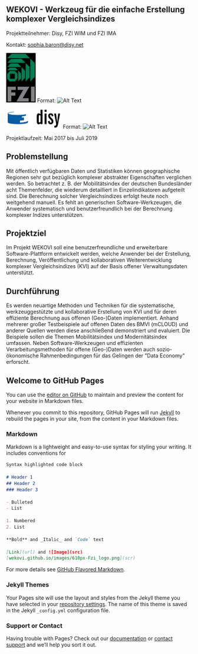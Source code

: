 ## WEKOVI - Werkzeug für die einfache Erstellung komplexer Vergleichsindizes


Projektteilnehmer:
Disy, FZI WIM und FZI IMA

Kontakt: sophia.baron@disy.net



![GitHub Logo](/images/610px-Fzi_logo.png)
Format: ![Alt Text](url)

![GitHub Logo](/images/disy_logo_rgb_500_180.gif)
Format: ![Alt Text](url)


Projektlaufzeit: Mai 2017 bis Juli 2019



## Problemstellung
Mit öffentlich verfügbaren Daten und Statistiken können geographische Regionen sehr gut bezüglich komplexer abstrakter Eigenschaften verglichen werden. So betrachtet z. B. der Mobilitätsindex der deutschen Bundesländer acht Themenfelder, die wiederum detailliert in Einzelindikatoren aufgeteilt sind. Die Berechnung solcher Vergleichsindizes erfolgt heute noch weitgehend manuell. Es fehlt an generischen Software-Werkzeugen, die Anwender systematisch und benutzerfreundlich bei der Berechnung komplexer Indizes unterstützen.

## Projektziel
Im Projekt WEKOVI soll eine benutzerfreundliche und erweiterbare Software-Plattform entwickelt werden, welche Anwender bei der Erstellung, Berechnung, Veröffentlichung und kollaborativen Weiterentwicklung komplexer Vergleichsindizes (KVI) auf der Basis offener Verwaltungsdaten unterstützt.

## Durchführung
Es werden neuartige Methoden und Techniken für die systematische, werkzeuggestützte und kollaborative Erstellung von KVI und für deren effiziente Berechnung aus offenen (Geo-)Daten implementiert. Anhand mehrerer großer Testbeispiele auf offenen Daten des BMVI (mCLOUD) und anderer Quellen werden diese anschließend demonstriert und evaluiert. Die Beispiele sollen die Themen Mobilitätsindex und Modernitätsindex umfassen. Neben Software-Werkzeugen und effizienten Verarbeitungsmethoden für offene (Geo-)Daten werden auch sozio-ökonomische Rahmenbedingungen für das Gelingen der "Data Economy" erforscht.





## Welcome to GitHub Pages

You can use the [editor on GitHub](https://github.com/WEKOVI/wekovi.github.io/edit/master/index.md) to maintain and preview the content for your website in Markdown files.

Whenever you commit to this repository, GitHub Pages will run [Jekyll](https://jekyllrb.com/) to rebuild the pages in your site, from the content in your Markdown files.

### Markdown

Markdown is a lightweight and easy-to-use syntax for styling your writing. It includes conventions for

```markdown
Syntax highlighted code block

# Header 1
## Header 2
### Header 3

- Bulleted
- List

1. Numbered
2. List

**Bold** and _Italic_ and `Code` text

[Link](url) and ![Image](src)
[wekovi.github.io/images/610px-Fzi_logo.png](scr)
```

For more details see [GitHub Flavored Markdown](https://guides.github.com/features/mastering-markdown/).

### Jekyll Themes

Your Pages site will use the layout and styles from the Jekyll theme you have selected in your [repository settings](https://github.com/WEKOVI/wekovi.github.io/settings). The name of this theme is saved in the Jekyll `_config.yml` configuration file.

### Support or Contact

Having trouble with Pages? Check out our [documentation](https://help.github.com/categories/github-pages-basics/) or [contact support](https://github.com/contact) and we’ll help you sort it out.
